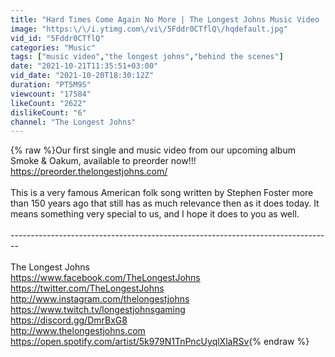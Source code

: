 ```yaml
---
title: "Hard Times Come Again No More | The Longest Johns Music Video | First Single from Smoke & Oakum"
image: "https:\/\/i.ytimg.com\/vi\/5Fddr0CTflQ\/hqdefault.jpg"
vid_id: "5Fddr0CTflQ"
categories: "Music"
tags: ["music video","the longest johns","behind the scenes"]
date: "2021-10-21T11:35:51+03:00"
vid_date: "2021-10-20T18:30:12Z"
duration: "PT5M9S"
viewcount: "17584"
likeCount: "2622"
dislikeCount: "6"
channel: "The Longest Johns"
---
```

{% raw %}Our first single and music video from our upcoming album Smoke &amp; Oakum, available to preorder now!!!<br /><a rel="nofollow" target="blank" href="https://preorder.thelongestjohns.com/">https://preorder.thelongestjohns.com/</a><br /><br />This is a very famous American folk song written by Stephen Foster more than 150 years ago that still has as much relevance then as it does today. It means something very special to us, and I hope it does to you as well.<br /><br />--------------------------------------------------------------------------------<br /><br />The Longest Johns<br /><a rel="nofollow" target="blank" href="https://www.facebook.com/TheLongestJohns">https://www.facebook.com/TheLongestJohns</a><br /><a rel="nofollow" target="blank" href="https://twitter.com/TheLongestJohns">https://twitter.com/TheLongestJohns</a><br /><a rel="nofollow" target="blank" href="http://www.instagram.com/thelongestjohns">http://www.instagram.com/thelongestjohns</a><br /><a rel="nofollow" target="blank" href="https://www.twitch.tv/longestjohnsgaming">https://www.twitch.tv/longestjohnsgaming</a><br /><a rel="nofollow" target="blank" href="https://discord.gg/DmrBxG8">https://discord.gg/DmrBxG8</a><br /><a rel="nofollow" target="blank" href="http://www.thelongestjohns.com">http://www.thelongestjohns.com</a><br /><a rel="nofollow" target="blank" href="https://open.spotify.com/artist/5k979N1TnPncUyqlXlaRSv">https://open.spotify.com/artist/5k979N1TnPncUyqlXlaRSv</a>{% endraw %}
